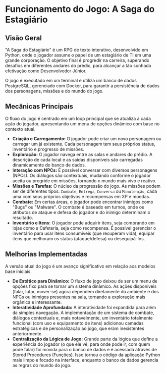 # Funcionamento do Jogo: A Saga do Estagiário

## Visão Geral

"A Saga do Estagiário" é um RPG de texto interativo, desenvolvido em Python, onde o jogador assume o papel de um estagiário de TI em uma grande corporação. O objetivo final é progredir na carreira, superando desafios em diferentes andares do prédio, para alcançar a tão sonhada efetivação como Desenvolvedor Júnior.

O jogo é executado em um terminal e utiliza um banco de dados PostgreSQL, gerenciado com Docker, para garantir a persistência de dados dos personagens, missões e do mundo do jogo.

## Mecânicas Principais

O fluxo do jogo é centrado em um loop principal que se atualiza a cada ação do jogador, apresentando um menu de opções dinâmico com base no contexto atual.

-   **Criação e Carregamento:** O jogador pode criar um novo personagem ou carregar um já existente. Cada personagem tem seus próprios status, inventário e progresso de missões.
-   **Exploração:** O jogador navega entre as salas e andares do prédio. A descrição de cada local e as saídas disponíveis são carregadas dinamicamente do banco de dados.
-   **Interação com NPCs:** É possível conversar com diversos personagens (NPCs). Os diálogos são contextuais, mudando conforme o jogador aceita ou progride em missões, tornando o mundo mais vivo e reativo.
-   **Missões e Tarefas:** O núcleo da progressão do jogo. As missões podem ser de diferentes tipos: `Combate`, `Entrega`, `Conversa` ou `Manutenção`, cada uma com seus próprios objetivos e recompensas em XP e moedas.
-   **Combate:** Em certas áreas, o jogador pode encontrar inimigos como "Bugs" ou "Malware". O combate é baseado em turnos, onde os atributos de ataque e defesa do jogador e do inimigo determinam o resultado.
-   **Inventário e Itens:** O jogador pode adquirir itens, seja comprando em lojas como a Cafeteria, seja como recompensa. É possível gerenciar o inventário para usar itens consumíveis (que recuperam vida), equipar itens que melhoram os status (ataque/defesa) ou desequipá-los.

## Melhorias Implementadas

A versão atual do jogo é um avanço significativo em relação aos modelos base iniciais.

-   **De Estático para Dinâmico:** O fluxo de jogo deixou de ser um menu de opções fixo para se tornar um sistema dinâmico. As ações disponíveis (falar, lutar, mover-se) agora dependem diretamente do ambiente e dos NPCs ou inimigos presentes na sala, tornando a exploração mais orgânica e interessante.
-   **Interatividade Aprofundada:** A interatividade foi expandida para além da simples navegação. A implementação de um sistema de combate, diálogos contextuais e, mais notavelmente, um inventário totalmente funcional (com uso e equipamento de itens) adicionou camadas estratégicas e de personalização ao jogo, que eram inexistentes anteriormente.
-   **Centralização da Lógica de Jogo:** Grande parte da lógica que define a experiência do jogador (o que ele vê, para onde pode ir, com quem pode falar) foi movida para o banco de dados e é acessada através de Stored Procedures (Funções). Isso tornou o código da aplicação Python mais limpo e focado na interface, enquanto o banco de dados gerencia as regras do mundo do jogo.